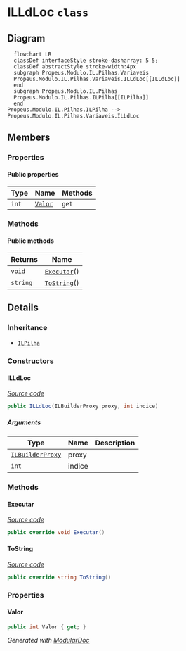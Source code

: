 # ILLdLoc `class`

## Diagram
```mermaid
  flowchart LR
  classDef interfaceStyle stroke-dasharray: 5 5;
  classDef abstractStyle stroke-width:4px
  subgraph Propeus.Modulo.IL.Pilhas.Variaveis
  Propeus.Modulo.IL.Pilhas.Variaveis.ILLdLoc[[ILLdLoc]]
  end
  subgraph Propeus.Modulo.IL.Pilhas
  Propeus.Modulo.IL.Pilhas.ILPilha[[ILPilha]]
  end
Propeus.Modulo.IL.Pilhas.ILPilha --> Propeus.Modulo.IL.Pilhas.Variaveis.ILLdLoc
```

## Members
### Properties
#### Public  properties
| Type | Name | Methods |
| --- | --- | --- |
| `int` | [`Valor`](#valor) | `get` |

### Methods
#### Public  methods
| Returns | Name |
| --- | --- |
| `void` | [`Executar`](#executar)() |
| `string` | [`ToString`](#tostring)() |

## Details
### Inheritance
 - [
`ILPilha`
](../ILPilha.md)

### Constructors
#### ILLdLoc
[*Source code*](https://github.com///blob//src/Propeus.Modulo.Dinamico/Gerenciador.cs#L66)
```csharp
public ILLdLoc(ILBuilderProxy proxy, int indice)
```
##### Arguments
| Type | Name | Description |
| --- | --- | --- |
| [`ILBuilderProxy`](../../proxy/ILBuilderProxy.md) | proxy |   |
| `int` | indice |   |

### Methods
#### Executar
[*Source code*](https://github.com///blob//src/Propeus.Modulo.Dinamico/Gerenciador.cs#L113)
```csharp
public override void Executar()
```

#### ToString
[*Source code*](https://github.com///blob//src/Propeus.Modulo.Abstrato/Util/Reflections/Helper.cs#L167)
```csharp
public override string ToString()
```

### Properties
#### Valor
```csharp
public int Valor { get; }
```

*Generated with* [*ModularDoc*](https://github.com/hailstorm75/ModularDoc)
